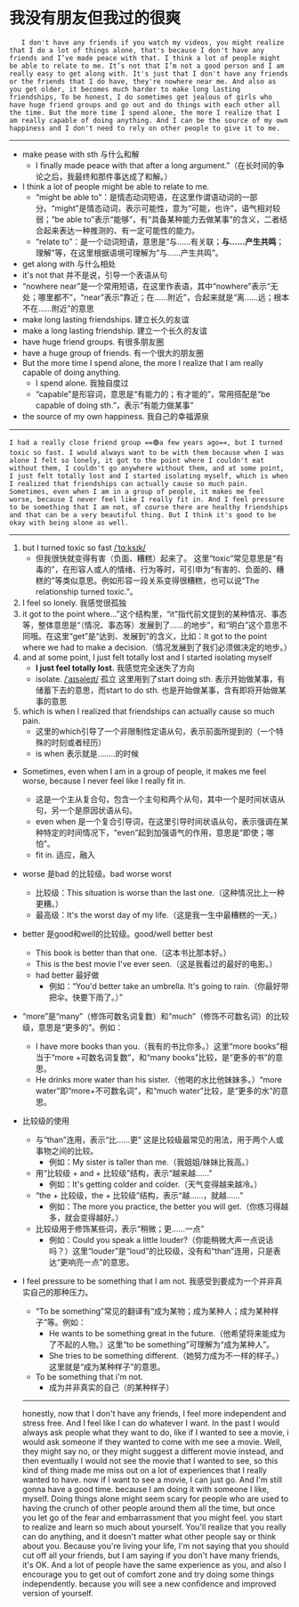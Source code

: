 # 我没有朋友但我过的很爽

       I don't have any friends if you watch my videos, you might realize that I do a lot of things alone, that's because I don't have any friends and I’ve made peace with that. I think a lot of people might be able to relate to me. It’s not that I’m not a good person and I am really easy to get along with. It's just that I don't have any friends or the friends that I do have, they're nowhere near me. And also as you get older, it becomes much harder to make long lasting friendships, To be honest, I do sometimes get jealous of girls who have huge friend groups and go out and do things with each other all the time. But the more time I spend alone, the more I realize that I am really capable of doing anything. And I can be the source of my own happiness and I don't need to rely on other people to give it to me.
- - -
* make pease with sth 	与什么和解
  * I finally made peace with that after a long argument.”（在长时间的争论之后，我最终和那件事达成了和解。）
* I think a lot of people might be able to relate to me.
  * “might be able to”：是情态动词短语，在这里作谓语动词的一部分。“might”是情态动词，表示可能性，意为“可能，也许”，语气相对较弱；“be able to”表示“能够”，有“具备某种能力去做某事”的含义，二者结合起来表达一种推测的、有一定可能性的能力。
  * “relate to”：是一个动词短语，意思是“与……有关联；**与……产生共鸣**；理解”等，在这里根据语境可理解为“与……产生共鸣”。
* get along with  与什么相处
* it's not that   并不是说，引导一个表语从句
* “nowhere near”是一个常用短语，在这里作表语，其中“nowhere”表示“无处；哪里都不”，“near”表示“靠近；在……附近”，合起来就是“离……远；根本不在……附近”的意思
* make long lasting friendships.   建立长久的友谊
* make a long lasting friendship.  建立一个长久的友谊
* have huge friend groups.   有很多朋友圈
* have a huge group of friends.   有一个很大的朋友圈
* But the more time I spend alone, the more I realize that I am really capable of doing anything.
  * I spend alone. 我独自度过
  * “capable”是形容词，意思是“有能力的；有才能的”，常用搭配是“be capable of doing sth.”，表示“有能力做某事”
* the source of my own happiness. 我自己的幸福源泉  
- - -
	I had a really close friend group ==🟢a few years ago==, but I turned toxic so fast. I would always want to be with them because when I was alone I felt so lonely, it got to the point where I couldn't eat without them, I couldn't go anywhere without them, and at some point, I just felt totally lost and I started isolating myself, which is when I realized that friendships can actually cause so much pain. Sometimes, even when I am in a group of people, it makes me feel worse, because I never feel like I really fit in. And I feel pressure to be something that I am not, of course there are healthy friendships and that can be a very beautiful thing. But I think it's good to be okay with being alone as well.
- - -
1. but I turned toxic so fast [/ˈtɑːksɪk/](cmd://Speak/_us_/toxic)
   * 但我很快就变得有害（负面、糟糕）起来了。
     这里“toxic”常见意思是“有毒的”，在形容人或人的情绪、行为等时，可引申为“有害的、负面的、糟糕的”等类似意思。例如形容一段关系变得很糟糕，也可以说“The relationship turned toxic.”。
2. I feel so lonely. 我感觉很孤独
3. it got to the point where...”这个结构里，“it”指代前文提到的某种情况、事态等，整体意思是“（情况、事态等）发展到了……的地步”，和“明白”这个意思不同哦。在这里“get”是“达到、发展到”的含义，比如：It got to the point where we had to make a decision.（情况发展到了我们必须做决定的地步。）
4. and at some point, I just felt totally lost and I started isolating myself
   * **I just feel totally lost.** 我感觉完全迷失了方向
   * isolate.  [/ˈaɪsəleɪt/](cmd://Speak/_us_/isolate) 孤立  这里用到了start doing sth. 表示开始做某事，有储蓄下去的意思，而start to do sth. 也是开始做某事，含有即将开始做某事的意思
5. which is when I realized that friendships can actually cause so much pain.
   * 这里的which引导了一个非限制性定语从句，表示前面所提到的（一个特殊的时刻或者经历）
   * is when 表示就是……..的时候
* Sometimes, even when I am in a group of people, it makes me feel worse, because I never feel like I really fit in.
  * 这是一个主从复合句，包含一个主句和两个从句，其中一个是时间状语从句，另一个是原因状语从句。
  * even when 是一个复合引导词，在这里引导时间状语从句，表示强调在某种特定的时间情况下，“even”起到加强语气的作用，意思是“即使；哪怕”。
  * fit in.  适应，融入
  
* worse 是bad 的比较级。bad worse worst
  * 比较级：This situation is worse than the last one.（这种情况比上一种更糟。）
  * 最高级：It's the worst day of my life.（这是我一生中最糟糕的一天。）
* better 是good和well的比较级。good/well better best
  * This book is better than that one.（这本书比那本好。）
  * This is the best movie I've ever seen.（这是我看过的最好的电影。）
  * had better 最好做
    * 例如：“You'd better take an umbrella. It's going to rain.（你最好带把伞。快要下雨了。）”
* “more”是“many”（修饰可数名词复数）和“much”（修饰不可数名词）的比较级，意思是“更多的”。例如：
  * I have more books than you.（我有的书比你多。）这里“more books”相当于“more +可数名词复数”，和“many books”比较，是“更多的书”的意思。
  * He drinks more water than his sister.（他喝的水比他妹妹多。）“more water”即“more+不可数名词”，和“much water”比较，是“更多的水”的意思。
* 比较级的使用
  * 与“than”连用，表示“比……更” 这是比较级最常见的用法，用于两个人或事物之间的比较。
    * 例如：My sister is taller than me.（我姐姐/妹妹比我高。）
  * 用“比较级 + and + 比较级”结构，表示“越来越……”
    * 例如：It's getting colder and colder.（天气变得越来越冷。）
  * “the + 比较级，the + 比较级”结构，表示“越……，就越……”
    * 例如：The more you practice, the better you will get.（你练习得越多，就会变得越好。）
  * 比较级用于修饰某些词，表示“稍微；更……一点”
    * 例如：Could you speak a little louder?（你能稍微大声一点说话吗？）这里“louder”是“loud”的比较级，没有和“than”连用，只是表达“更响亮一点”的意思。
* I feel pressure to be something that I am not. 我感受到要成为一个并非真实自己的那种压力。
  * “To be something”常见的翻译有“成为某物；成为某种人；成为某种样子”等。例如：
    * He wants to be something great in the future.（他希望将来能成为了不起的人物。）这里“to be something”可理解为“成为某种人”。
    * She tries to be something different.（她努力成为不一样的样子。）这里就是“成为某种样子”的意思。
  * To be something that i'm not.
    * 成为并非真实的自己（的某种样子）
  - - -
  honestly, now that I don't have any friends, I feel more independent and stress free. And I feel like I can do whatever I want. In the past I would always ask people what they want to do, like if I wanted to see a movie, i would ask someone if they wanted to come with me see a movie. Well, they might say no, or they might suggest a different movie instead, and then eventually I would not see the movie that I wanted to see, so this kind of thing made me miss out on a lot of experiences that I really wanted to have. now if I want to see a movie, I can just go. And I'm still gonna have a good time. because I am doing it with someone I like, myself.
  Doing things alone might seem scary for people who are used to having the crunch of other people around them all the time, but once you let go of the fear and embarrassment that you might feel. you start to realize and learn so much about yourself. You'll realize that you really can do anything, and it doesn't matter what other people say or think about you. Because you're living your life, I'm not saying that you should cut off all your friends, but I am saying if you don't have many friends, it's OK. And a lot of people have the same experience as you, and also I encourage you to get out of comfort zone and try doing some things independently. because you will see a new confidence and improved version of yourself. 
